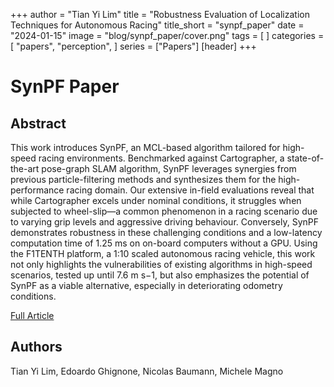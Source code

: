 +++
author = "Tian Yi Lim"
title = "Robustness Evaluation of Localization Techniques for Autonomous Racing"
title_short = "synpf_paper"
date = "2024-01-15"
image = "blog/synpf_paper/cover.png"
tags = [
]
categories = [
    "papers",
    "perception",
]
series = ["Papers"]
[header]
+++

# SynPF Paper

## Abstract 
This work introduces SynPF, an MCL-based algorithm tailored for high-speed racing environments. Benchmarked against Cartographer, a state-of-the-art pose-graph SLAM algorithm, SynPF leverages synergies from previous particle-filtering methods and synthesizes them for the high-performance racing domain. Our extensive in-field evaluations reveal that while Cartographer excels under nominal conditions, it struggles when subjected to wheel-slip—a common phenomenon in a racing scenario due to varying grip levels and aggressive driving behaviour. Conversely, SynPF demonstrates robustness in these challenging conditions and a low-latency computation time of 1.25 ms on on-board computers without a GPU. Using the F1TENTH platform, a 1:10
scaled autonomous racing vehicle, this work not only highlights the vulnerabilities of existing algorithms in high-speed scenarios, tested up until 7.6 m s−1, but also emphasizes the potential of SynPF as a viable  alternative, especially in deteriorating odometry conditions.

[Full Article](https://arxiv.org/abs/2401.07658)

## Authors
Tian Yi Lim, Edoardo Ghignone, Nicolas Baumann, Michele Magno